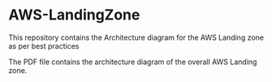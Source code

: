 # AWS-LandingZone
This repository contains the Architecture diagram for the AWS Landing zone as per best practices

The PDF file contains the architecture diagram of the overall AWS Landing zone.
